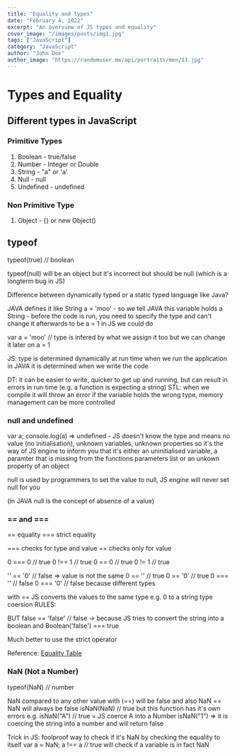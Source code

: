 ```yaml
---
title: "Equality and types"
date: "February 4, 2022"
excerpt: "An overview of JS types and equality"
cover_image: "/images/posts/img1.jpg"
tags: ["JavaScript"]
category: "JavaScript"
author: "John Doe"
author_image: "https://randomuser.me/api/portraits/men/11.jpg"
---
```


# Types and Equality

## Different types in JavaScript

### Primitive Types

1. Boolean - true/false
2. Number - Integer or Double
3. String - "a" or 'a'
4. Null - null
5. Undefined - undefined

### Non Primitive Type

1. Object - {} or new Object()

## typeof

typeof(true) // boolean

typeof(null) will be an object but it's incorrect but should be null (which is a longterm bug in JS)

Difference between dynamically typed or a static typed language like Java?

JAVA defines it like String a = 'moo' - so we tell JAVA this variable holds a String - before the code is run, you need to specify the type and can't change it afterwards to be a = 1
in JS we could do

var a = 'moo' // type is infered by what we assign it too
but we can change it later on
a = 1

JS: type is determined dynamically at run time when we run the application
in JAVA it is determined when we write the code

DT: it can be easier to write, quicker to get up and running, but can result in errors in run time (e.g. a function is expecting a string)
STL: when we compile it will throw an error if the variable holds the wrong type, memory management can be more controlled

### null and undefined

var a;
console.log(a) => undefined - JS doesn't know the type and means no value (no initialisation), unknown variables, unknown properties
so it's the way of JS engine to inform you that it's either an uninitialised variable, a paramter that is missing from the functions parameters list or an unkown property of an object

null is used by programmers to set the value to null, JS engine will never set null for you

(in JAVA null is the concept of absence of a value)

### == and ===

== equality
=== strict equality

=== checks for type and value
== checks only for value

0 === 0 // true
0 !== 1 // true
0 == 0 // true
0 != 1 // true

'' == '0' // false => value is not the same
0 == '' // true
0 == '0' // true
0 === '' // false
0 === '0' // false because different types

with == JS converts the values to the same type e.g. 0 to a string
type coersion
RULES:

BUT
false == 'false' // false -> because JS tries to convert the string into a boolean and Boolean('false') === true

Much better to use the strict operator

Reference: [Equality Table](https://dorey.github.io/JavaScript-Equality-Table/)

### NaN (Not a Number)

typeof(NaN) // number

NaN compared to any other value with (==) will be false and also NaN == NaN will always be false
isNaN(NaN) // true
but this function has it's own errors e.g. isNaN("A") // true = JS coerce A into a Number
isNaN("1") => it is coercing the string into a number and will return false

Trick in JS: foolproof way to check if it's NaN by checking the equality to itself
var a = NaN;
a !== a // true
will check if a variable is in fact NaN
